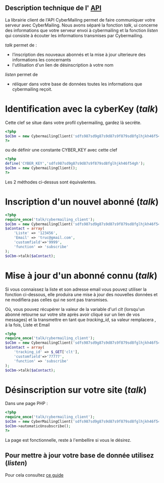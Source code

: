 ## Description technique de l' [API](https://www.cybermailing.com/api.php) 

La librairie client de l'API CyberMailing permet de faire communiquer votre serveur avec CyberMailing. Nous avons séparé la fonction *talk*, ui concerne des informations que votre serveur envoi à cybermailing et la fonction *listen* qui consiste à écouter les informations transmises par Cybermailing.

*talk* permet de :

- l’inscription des nouveaux abonnés et la mise à jour ulterieure des informations les concernants
- l'utilisation d'un lien de désinscription à votre nom

*listen* permet de

- réliquer dans votre base de données toutes les informations que cybermailing reçoit.
 

# Identification avec la cyberKey (*talk*)

Cette clef se situe dans votre profil cybermailing, gardez là secrête.

```php
<?php
$oCbm = new CybermailingClient('sdfs987sd9g87s9d87s9f879sd8fglhjkh46f54gh');
?>
```

ou de définir une constante CYBER_KEY avec cette clef

```php
<?php
define('CYBER_KEY','sdfs987sd9g87s9d87s9f879sd8fglhjkh46f54gh');
$oCbm = new CybermailingClient();
?>
```

Les 2 méthodes ci-dessus sont équivalentes.

# Inscription d'un nouvel abonné (*talk*)

```php
<?php
require_once('talk/cybermailing_client');
$oCbm = new CybermailingClient('sdfs987sd9g87s9d87s9f879sd8fglhjkh46f54gh');
$aContact = array(
	'Liste' => '123456',
	'Email' => 'truc@gmail.com',
	'customfield'=>'9999',
	'function' => 'subscribe'
);
$oCbm->talk($aContact);
```

# Mise à jour d'un abonné connu (*talk*)

Si vous connaissez la liste et son adresse email vous pouvez utiliser la fonction ci-dessous, elle produira une mise à jour des nouvelles données et ne modifiera pas celles qui ne sont pas transmises.

Où, vous pouvez récupérer la valeur de la variable d'url *clt* (lorsqu'un abonné retourne sur votre site après avoir cliqué sur un lien de vos messages) 
et la transmettre en tant que *tracking_id*, sa valeur remplacera , à la fois, Liste et Email

```php
<?php
require_once('talk/cybermailing_client');
$oCbm = new CybermailingClient('sdfs987sd9g87s9d87s9f879sd8fglhjkh46f54gh');
$aContact = array(
	'tracking_id' => $_GET['clt'], 
	'customfield'=>'77777',
	'function' => 'subscribe'
);
$oCbm->talk($aContact);
```

# Désinscription sur votre site (*talk*)

Dans une page PHP : 
```php
<?php
require_once('talk/cybermailing_client');
$oCbm = new CyberMailingClient('sdfs987sd9g87s9d87s9f879sd8fglhjkh46f54gh');
$oCbm->automaticUnsubscribe(); 
?>
```

La page est fonctionnelle, reste à l'embellire si vous le désirez.

## Pour mettre à jour votre base de donnée utilisez (*listen*)
Pour cela consultez [ce guide](listen/Lisez_moi.htm)


